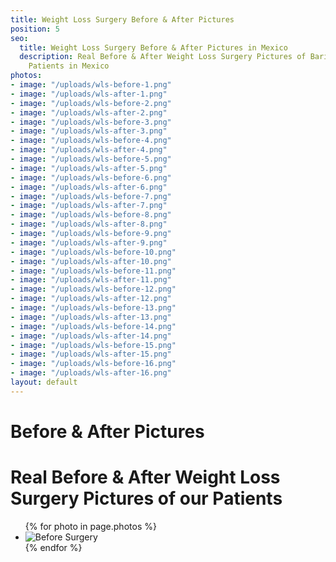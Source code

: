 ```yaml
---
title: Weight Loss Surgery Before & After Pictures
position: 5
seo:
  title: Weight Loss Surgery Before & After Pictures in Mexico
  description: Real Before & After Weight Loss Surgery Pictures of BariatricPal Hospital
    Patients in Mexico
photos:
- image: "/uploads/wls-before-1.png"
- image: "/uploads/wls-after-1.png"
- image: "/uploads/wls-before-2.png"
- image: "/uploads/wls-after-2.png"
- image: "/uploads/wls-before-3.png"
- image: "/uploads/wls-after-3.png"
- image: "/uploads/wls-before-4.png"
- image: "/uploads/wls-after-4.png"
- image: "/uploads/wls-before-5.png"
- image: "/uploads/wls-after-5.png"
- image: "/uploads/wls-before-6.png"
- image: "/uploads/wls-after-6.png"
- image: "/uploads/wls-before-7.png"
- image: "/uploads/wls-after-7.png"
- image: "/uploads/wls-before-8.png"
- image: "/uploads/wls-after-8.png"
- image: "/uploads/wls-before-9.png"
- image: "/uploads/wls-after-9.png"
- image: "/uploads/wls-before-10.png"
- image: "/uploads/wls-after-10.png"
- image: "/uploads/wls-before-11.png"
- image: "/uploads/wls-after-11.png"
- image: "/uploads/wls-before-12.png"
- image: "/uploads/wls-after-12.png"
- image: "/uploads/wls-before-13.png"
- image: "/uploads/wls-after-13.png"
- image: "/uploads/wls-before-14.png"
- image: "/uploads/wls-after-14.png"
- image: "/uploads/wls-before-15.png"
- image: "/uploads/wls-after-15.png"
- image: "/uploads/wls-before-16.png"
- image: "/uploads/wls-after-16.png"
layout: default
---
```


<div class='wrap'>
  <div class='section u-py6'>
    <div class='section-row'>
      <div class='section-chunk u-size5of13 u-px4 u-pr2 u-mAuto u-sm-size10of12 u-sm-alignCenter u-sm-clear'>
        <h1 class='u-mt1'>
          <strong>
            Before &amp; After Pictures
          </strong>
        </h1>
        <h1 class='u-textPrimary'>
          Real Before & After Weight Loss 
          Surgery Pictures of our Patients
        </h1>
      </div>
      <div class='section-chunk u-size8of13 u-px4 u-sm-sizeFull u-sm-mt3'>
        <ul class="imageList">
          {% for photo in page.photos %}
            <li class="imageList-item">
              <img src='{{photo.image}}' alt="Before Surgery" class='u-sizeFull'/>
            </li>
          {% endfor %}
        </ul>
      </div>
    </div>
  </div>
</div>
